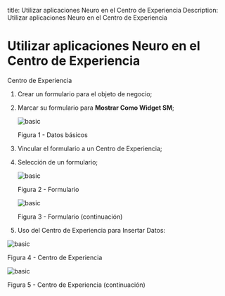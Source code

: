 title: Utilizar aplicaciones Neuro en el Centro de Experiencia
Description: Utilizar aplicaciones Neuro en el Centro de Experiencia
# Utilizar aplicaciones Neuro en el Centro de Experiencia

Centro de Experiencia

1.  Crear un formulario para el objeto de negocio;

2.  Marcar su formulario para **Mostrar Como Widget SM**;

    ![basic](images/neuro-sm-5.jpg)

    Figura 1 - Datos básicos

3.  Vincular el formulario a un Centro de Experiencia;

4.  Selección de un formulario;

    ![basic](images/neuro-sm-7.png)

    Figura 2 - Formulario

    ![basic](images/neuro-sm-8.png)

    Figura 3 - Formulario (continuación)

5.  Uso del Centro de Experiencia para Insertar Datos:

![basic](images/neuro-sm-9.png)

Figura 4 - Centro de Experiencia


![basic](images/neuro-sm-10.png)

Figura 5 - Centro de Experiencia (continuación)



<!-- !!! tip "About"

    <b>Product/Version:</b> CITSmart | 8.00 &nbsp;&nbsp;
    <b>Updated:</b>03/20/2019 – Anna Martins
